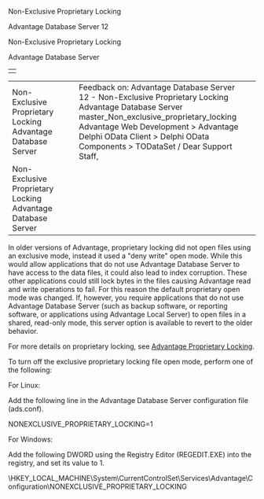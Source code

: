Non-Exclusive Proprietary Locking




Advantage Database Server 12  

Non-Exclusive Proprietary Locking

Advantage Database Server

|  |
| --- |
|  |

|  |  |  |  |  |
| --- | --- | --- | --- | --- |
| Non-Exclusive Proprietary Locking  Advantage Database Server |  |  | Feedback on: Advantage Database Server 12 - Non-Exclusive Proprietary Locking Advantage Database Server master\_Non\_exclusive\_proprietary\_locking Advantage Web Development > Advantage Delphi OData Client > Delphi OData Components > TODataSet / Dear Support Staff, |  |
| Non-Exclusive Proprietary Locking  Advantage Database Server |  |  |  |  |

In older versions of Advantage, proprietary locking did not open files using an exclusive mode, instead it used a "deny write" open mode. While this would allow applications that do not use Advantage Database Server to have access to the data files, it could also lead to index corruption. These other applications could still lock bytes in the files causing Advantage read and write operations to fail. For this reason the default proprietary open mode was changed. If, however, you require applications that do not use Advantage Database Server (such as backup software, or reporting software, or applications using Advantage Local Server) to open files in a shared, read-only mode, this server option is available to revert to the older behavior.

For more details on proprietary locking, see [Advantage Proprietary Locking](master_advantage_proprietary_locking.htm).

To turn off the exclusive proprietary locking file open mode, perform one of the following:

For Linux:

Add the following line in the Advantage Database Server configuration file (ads.conf).

NONEXCLUSIVE\_PROPRIETARY\_LOCKING=1

For Windows:

Add the following DWORD using the Registry Editor (REGEDIT.EXE) into the registry, and set its value to 1.

\\HKEY\_LOCAL\_MACHINE\System\CurrentControlSet\Services\Advantage\Configuration\NONEXCLUSIVE\_PROPRIETARY\_LOCKING